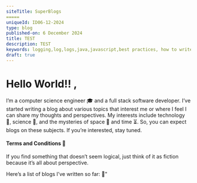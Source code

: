 ```yaml
---
siteTitle: SuperBlogs
=====
uniqueId: ID06-12-2024
type: blog
published-on: 6 December 2024
title: TEST
description: TEST
keywords: logging,log,logs,java,javascript,best practices, how to write logs
draft: true
---
```


# Hello World!! , 
I’m a computer science engineer 🎓 and a full stack software developer. I’ve started writing a blog about various topics that interest me or where I feel I can share my thoughts and perspectives. My interests include technology 💾, science 🔬, and the mysteries of space 🚀 and time ⏳. So, you can expect blogs on these subjects. If you’re interested, stay tuned.

#### Terms and Conditions 📜 
If you find something that doesn’t seem logical, just think of it as fiction because it’s all about perspective.

Here’s a list of blogs I’ve written so far: 📝"